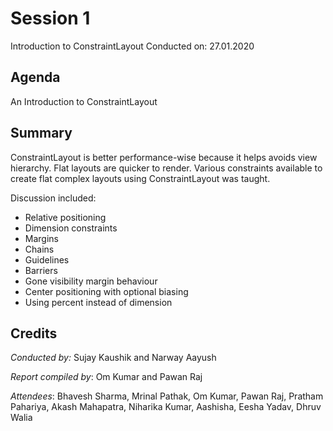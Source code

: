 <!-- 
 - Replace all the {} with their values. Name this file as Session {Session no.}.md (without braces) and submit a PR.
-->
# Session 1
Introduction to ConstraintLayout
Conducted on: 27.01.2020

## Agenda
An Introduction to ConstraintLayout

## Summary
ConstraintLayout is better performance-wise because it helps avoids view hierarchy. Flat layouts are quicker to render.
Various constraints available to create flat complex layouts using ConstraintLayout was taught.

Discussion included:

* Relative positioning
* Dimension constraints
* Margins
* Chains
* Guidelines
* Barriers
* Gone visibility margin behaviour
* Center positioning with optional biasing
* Using percent instead of dimension

## Credits
<!-- Include the Conducted by heading only if someone conducted the session. If it was a session without a specific instructor (For e.g., a common reading session or a mini-hackathon), ignore it. -->
*Conducted by:* Sujay Kaushik and Narway Aayush

*Report compiled by*: Om Kumar and Pawan Raj

*Attendees*: Bhavesh Sharma, Mrinal Pathak, Om Kumar, Pawan Raj, Pratham Pahariya, Akash Mahapatra, Niharika Kumar, Aashisha, Eesha Yadav, Dhruv Walia
